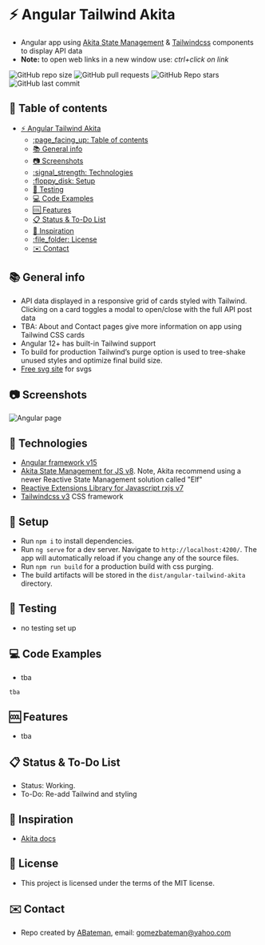 # :zap: Angular Tailwind Akita

* Angular app using [Akita State Management](https://www.npmjs.com/package/@datorama/akita) & [Tailwindcss](https://developers.google.com/chart/) components to display API data
* **Note:** to open web links in a new window use: _ctrl+click on link_

![GitHub repo size](https://img.shields.io/github/repo-size/AndrewJBateman/angular-tailwind-akita?style=plastic)
![GitHub pull requests](https://img.shields.io/github/issues-pr/AndrewJBateman/angular-tailwind-akita?style=plastic)
![GitHub Repo stars](https://img.shields.io/github/stars/AndrewJBateman/angular-tailwind-akita?style=plastic)
![GitHub last commit](https://img.shields.io/github/last-commit/AndrewJBateman/angular-tailwind-akita?style=plastic)

## :page_facing_up: Table of contents

* [:zap: Angular Tailwind Akita](#zap-angular-tailwind-akita)
  * [:page\_facing\_up: Table of contents](#page_facing_up-table-of-contents)
  * [:books: General info](#books-general-info)
  * [:camera: Screenshots](#camera-screenshots)
  * [:signal\_strength: Technologies](#signal_strength-technologies)
  * [:floppy\_disk: Setup](#floppy_disk-setup)
  * [:wrench: Testing](#wrench-testing)
  * [:computer: Code Examples](#computer-code-examples)
  * [:cool: Features](#cool-features)
  * [:clipboard: Status \& To-Do List](#clipboard-status--to-do-list)
  * [:clap: Inspiration](#clap-inspiration)
  * [:file\_folder: License](#file_folder-license)
  * [:envelope: Contact](#envelope-contact)

## :books: General info

* API data displayed in a responsive grid of cards styled with Tailwind. Clicking on a card toggles a modal to open/close with the full API post data
* TBA: About and Contact pages give more information on app using Tailwind CSS cards
* Angular 12+ has built-in Tailwind support
* To build for production Tailwind’s purge option is used to tree-shake unused styles and optimize final build size.
* [Free svg site](https://freesvg.org/) for svgs

## :camera: Screenshots

![Angular page](./img/home.jpg)

## :signal_strength: Technologies

* [Angular framework v15](https://angular.io/)
* [Akita State Management for JS v8](https://www.npmjs.com/package/@datorama/akita). Note, Akita recommend using a newer Reactive State Management solution called "Elf"
* [Reactive Extensions Library for Javascript rxjs v7](https://rxjs.dev/)
* [Tailwindcss v3](https://tailwindcss.com/) CSS framework

## :floppy_disk: Setup

* Run `npm i` to install dependencies.
* Run `ng serve` for a dev server. Navigate to `http://localhost:4200/`. The app will automatically reload if you change any of the source files.
* Run `npm run build` for a production build with css purging.
* The build artifacts will be stored in the `dist/angular-tailwind-akita` directory.

## :wrench: Testing

* no testing set up

## :computer: Code Examples

* tba

```typescript
tba
```

## :cool: Features

* tba

## :clipboard: Status & To-Do List

* Status: Working.
* To-Do: Re-add Tailwind and styling

## :clap: Inspiration

* [Akita docs](https://www.npmjs.com/package/@datorama/akita)

## :file_folder: License

* This project is licensed under the terms of the MIT license.

## :envelope: Contact

* Repo created by [ABateman](https://github.com/AndrewJBateman), email: gomezbateman@yahoo.com
